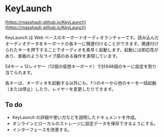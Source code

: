 # KeyLaunch #
[https://masshash.github.io/KeyLaunch](https://masshash.github.io/KeyLaunch)

KeyLaunch は Web ベースのキーボードオーディオランチャーです。読み込んだオーディオデータをキーボードの各キーに関連付けることができます。関連付けられたキーを押下することでオーディオを素早く起動します。起動には即応性があり、楽器のようなライブ感のある操作を実現しています。

54キー × 12レイヤー（12個の仮想キーボード）で計648個のキーに設定を割り当てられます。

各キーは、オーディオを起動する以外にも、1つのキーから他のキーを一括起動（または停止）したり、レイヤーを変更したりできます。

## To do ##
- KeyLaunch の詳細や使い方などを説明したドキュメントを作成。
- オンラインとローカルのストレージに設定データを保存できるようにする。
- インターフェースを改善する。
